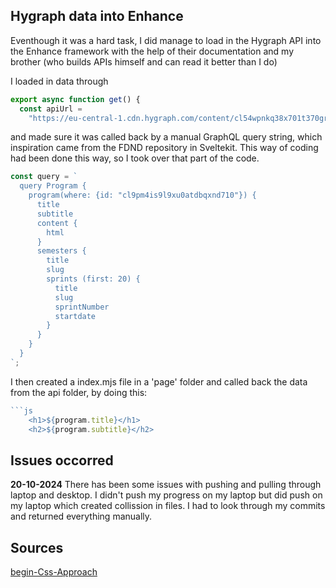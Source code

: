 ## Hygraph data into Enhance

Eventhough it was a hard task, I did manage to load in the Hygraph API into the Enhance framework with the help of their documentation and my brother (who builds APIs himself and can read it better than I do)

I loaded in data through 
```js
export async function get() {
  const apiUrl =
    "https://eu-central-1.cdn.hygraph.com/content/cl54wpnkq38x701t370gr4cvs/master";
```
and made sure it was called back by a manual GraphQL query string, which inspiration came from the FDND repository in Sveltekit. This way of coding had been done this way, so I took over that part of the code. 
```js
const query = `
  query Program {
    program(where: {id: "cl9pm4is9l9xu0atdbqxnd710"}) {
      title
      subtitle
      content {
        html
      }
      semesters {
        title
        slug
        sprints (first: 20) {
          title
          slug
          sprintNumber
          startdate
        }
      }
    }
  }
`;
```
I then created a index.mjs file in a 'page' folder and called back the data from the api folder, by doing this:
```js
```js
    <h1>${program.title}</h1>
    <h2>${program.subtitle}</h2>
```

## Issues occorred

**20-10-2024**
There has been some issues with pushing and pulling through laptop and desktop. I didn't push my progress on my laptop but did push on my laptop which created collission in files. I had to look through my commits and returned everything manually.


## Sources

[begin-Css-Approach](https://begin.com/blog/posts/2023-01-10-past-informs-the-present-our-approach-to-css)
